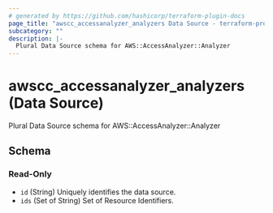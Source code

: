 ```yaml
---
# generated by https://github.com/hashicorp/terraform-plugin-docs
page_title: "awscc_accessanalyzer_analyzers Data Source - terraform-provider-awscc"
subcategory: ""
description: |-
  Plural Data Source schema for AWS::AccessAnalyzer::Analyzer
---
```


# awscc_accessanalyzer_analyzers (Data Source)

Plural Data Source schema for AWS::AccessAnalyzer::Analyzer



<!-- schema generated by tfplugindocs -->
## Schema

### Read-Only

- `id` (String) Uniquely identifies the data source.
- `ids` (Set of String) Set of Resource Identifiers.
